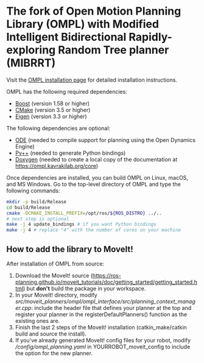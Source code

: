 # The fork of Open Motion Planning Library (OMPL) with Modified Intelligent Bidirectional Rapidly-exploring Random Tree planner (MIBRRT)

Visit the [OMPL installation page](https://ompl.kavrakilab.org/core/installation.html) for
detailed installation instructions.

OMPL has the following required dependencies:

* [Boost](https://www.boost.org) (version 1.58 or higher)
* [CMake](https://www.cmake.org) (version 3.5 or higher)
* [Eigen](http://eigen.tuxfamily.org) (version 3.3 or higher)

The following dependencies are optional:

* [ODE](http://ode.org) (needed to compile support for planning using the Open Dynamics Engine)
* [Py++](https://github.com/ompl/ompl/blob/main/doc/markdown/installPyPlusPlus.md) (needed to generate Python bindings)
* [Doxygen](http://www.doxygen.org) (needed to create a local copy of the documentation at
  https://ompl.kavrakilab.org/core)

Once dependencies are installed, you can build OMPL on Linux, macOS,
and MS Windows. Go to the top-level directory of OMPL and type the
following commands:
```bash
mkdir -p build/Release
cd build/Release
cmake -DCMAKE_INSTALL_PREFIX=/opt/ros/${ROS_DISTRO} ../.. 
# next step is optional
make -j 4 update_bindings # if you want Python bindings
make -j 4 # replace "4" with the number of cores on your machine
```

## How to add the library to MoveIt!

After installation of OMPL from source:
1. Download the MoveIt! source (https://ros-planning.github.io/moveit_tutorials/doc/getting_started/getting_started.html) but **don't** build the package in your workspace.
2. In your MoveIt! directory, modify *src/moveit_planners/ompl/ompl_interface/src/planning_context_manager.cpp*: include the header file that defines your planner at the top and register your planner in the registerDefaultPlanners() function as the existing ones are.
3. Finish the last 2 steps of the MoveIt! installation (catkin_make/catkin build and source the install).
4. If you've already generated MoveIt! config files for your robot, modify */config/ompl_planning.yaml* in YOURROBOT_moveit_config to include the option for the new planner. 